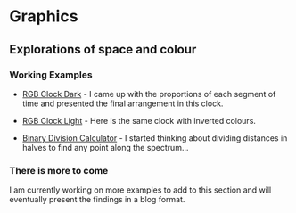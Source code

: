 # Graphics
## Explorations of space and colour

### Working Examples

- [RGB Clock Dark](https://rawgit.com/SamM/graphics/master/rgb-clock.html) - I came up with the proportions of each segment of time and presented the final arrangement in this clock.
- [RGB Clock Light](https://rawgit.com/SamM/graphics/master/rgb-clock.html?invert=true) - Here is the same clock with inverted colours.

- [Binary Division Calculator](https://rawgit.com/SamM/graphics/master/binary-division-test.html) - I started thinking about dividing distances in halves to find any point along the spectrum...

### There is more to come

I am currently working on more examples to add to this section and will eventually present the findings in a blog format.